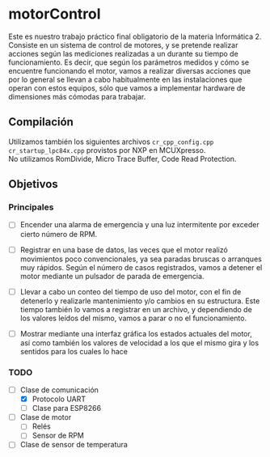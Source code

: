 # motorControl
Este es nuestro trabajo práctico final obligatorio de la materia Informática 2.\
Consiste en un sistema de control de motores, y se pretende realizar acciones según las mediciones realizadas a un
durante su tiempo de funcionamiento. Es decir, que según los parámetros medidos y
cómo se encuentre funcionando el motor, vamos a realizar diversas acciones que por lo
general se llevan a cabo habitualmente en las instalaciones que operan con estos equipos,
sólo que vamos a implementar hardware de dimensiones más cómodas para trabajar.

## Compilación
Utilizamos también los siguientes archivos `cr_cpp_config.cpp` `cr_startup_lpc84x.cpp` provistos por NXP en MCUXpresso.\
No utilizamos RomDivide, Micro Trace Buffer, Code Read Protection.

## Objetivos
### Principales
- [ ] Encender una alarma de emergencia y una luz intermitente por exceder cierto número de RPM.

- [ ] Registrar en una base de datos, las veces que el motor realizó movimientos poco convencionales, ya sea paradas bruscas o arranques muy rápidos. Según el número de casos registrados, vamos a detener el motor mediante un pulsador de parada de emergencia.
- [ ] Llevar a cabo un conteo del tiempo de uso del motor, con el fin de detenerlo y realizarle mantenimiento y/o cambios en su estructura. Este tiempo también lo vamos a registrar en un archivo, y dependiendo de los valores leídos del mismo, vamos a parar o no el funcionamiento.

- [ ] Mostrar mediante una interfaz gráfica los estados actuales del motor, así como también los valores de velocidad a los que el mismo gira y los sentidos para los cuales lo hace
### TODO
- [ ] Clase de comunicación
    - [x] Protocolo UART
    - [ ] Clase para ESP8266
- [ ] Clase de motor
    - [ ] Relés
    - [ ] Sensor de RPM
- [ ] Clase de sensor de temperatura
